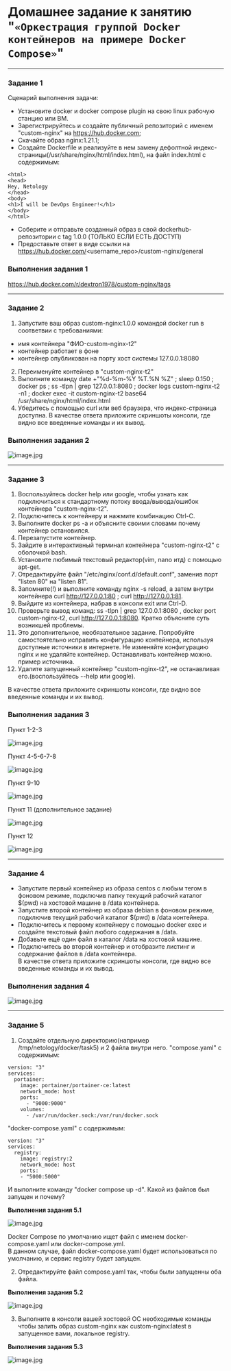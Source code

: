 # Домашнее задание к занятию "`«Оркестрация группой Docker контейнеров на примере Docker Compose»`" 

---

### Задание 1

Сценарий выполнения задачи:
- Установите docker и docker compose plugin на свою linux рабочую станцию или ВМ.
- Зарегистрируйтесь и создайте публичный репозиторий с именем "custom-nginx" на https://hub.docker.com;
- Cкачайте образ nginx:1.21.1;
- Создайте Dockerfile и реализуйте в нем замену дефолтной индекс-страницы(/usr/share/nginx/html/index.html), на файл index.html с содержимым:
```
<html>
<head>
Hey, Netology
</head>
<body>
<h1>I will be DevOps Engineer!</h1>
</body>
</html>

```
- Соберите и отправьте созданный образ в свой dockerhub-репозитории c tag 1.0.0 (ТОЛЬКО ЕСЛИ ЕСТЬ ДОСТУП)
- Предоставьте ответ в виде ссылки на https://hub.docker.com/<username_repo>/custom-nginx/general
 
### Выполнения задания 1

https://hub.docker.com/r/dextron1978/custom-nginx/tags

----

### Задание 2

1) Запустите ваш образ custom-nginx:1.0.0 командой docker run в соответвии с требованиями:
- имя контейнера "ФИО-custom-nginx-t2"
- контейнер работает в фоне
- контейнер опубликован на порту хост системы 127.0.0.1:8080
2) Переименуйте контейнер в "custom-nginx-t2"
3) Выполните команду date +"%d-%m-%Y %T.%N %Z" ; sleep 0.150 ; docker ps ; ss -tlpn | grep 127.0.0.1:8080  ; docker logs custom-nginx-t2 -n1 ; docker exec -it custom-nginx-t2 base64 /usr/share/nginx/html/index.html
4) Убедитесь с помощью curl или веб браузера, что индекс-страница доступна.
В качестве ответа приложите скриншоты консоли, где видно все введенные команды и их вывод.

### Выполнения задания 2

![image.jpg](https://github.com/Byzgaev-I/Docker-Compose/blob/main/2-1.png)

----

### Задание 3

1) Воспользуйтесь docker help или google, чтобы узнать как подключиться к стандартному потоку ввода/вывода/ошибок контейнера "custom-nginx-t2".  
2) Подключитесь к контейнеру и нажмите комбинацию Ctrl-C.  
3) Выполните docker ps -a и объясните своими словами почему контейнер остановился.  
4) Перезапустите контейнер.    
5) Зайдите в интерактивный терминал контейнера "custom-nginx-t2" с оболочкой bash.  
6) Установите любимый текстовый редактор(vim, nano итд) с помощью apt-get.  
7) Отредактируйте файл "/etc/nginx/conf.d/default.conf", заменив порт "listen 80" на "listen 81".  
8) Запомните(!) и выполните команду nginx -s reload, а затем внутри контейнера curl http://127.0.0.1:80 ; curl http://127.0.0.1:81.  
9) Выйдите из контейнера, набрав в консоли exit или Ctrl-D.  
10) Проверьте вывод команд: ss -tlpn | grep 127.0.0.1:8080 , docker port custom-nginx-t2, curl http://127.0.0.1:8080. Кратко объясните суть возникшей проблемы.  
11) Это дополнительное, необязательное задание. Попробуйте самостоятельно исправить конфигурацию контейнера, используя доступные источники в интернете. Не изменяйте конфигурацию nginx и не удаляйте контейнер. Останавливать контейнер можно. пример источника.  
12) Удалите запущенный контейнер "custom-nginx-t2", не останавливая его.(воспользуйтесь --help или google).  

В качестве ответа приложите скриншоты консоли, где видно все введенные команды и их вывод.  

### Выполнения задания 3

Пункт 1-2-3

![image.jpg](https://github.com/Byzgaev-I/Docker-Compose/blob/main/3-1-3.png)

Пункт 4-5-6-7-8

![image.jpg](https://github.com/Byzgaev-I/Docker-Compose/blob/main/3-4-8.png)

Пункт 9-10

![image.jpg](https://github.com/Byzgaev-I/Docker-Compose/blob/main/3-9-10.png)

Пункт 11 (дополнительное задание)

![image.jpg](https://github.com/Byzgaev-I/Docker-Compose/blob/main/3-11.png)

Пункт 12

![image.jpg](https://github.com/Byzgaev-I/Docker-Compose/blob/main/3-12.png)

----

### Задание 4

- Запустите первый контейнер из образа centos c любым тегом в фоновом режиме, подключив папку текущий рабочий каталог $(pwd) на хостовой машине в /data контейнера.  
- Запустите второй контейнер из образа debian в фоновом режиме, подключив текущий рабочий каталог $(pwd) в /data контейнера.  
- Подключитесь к первому контейнеру с помощью docker exec и создайте текстовый файл любого содержания в /data.  
- Добавьте ещё один файл в каталог /data на хостовой машине.  
- Подключитесь во второй контейнер и отобразите листинг и содержание файлов в /data контейнера.  
В качестве ответа приложите скриншоты консоли, где видно все введенные команды и их вывод.

### Выполнения задания 4

![image.jpg](https://github.com/Byzgaev-I/Docker-Compose/blob/main/4.png)

----

### Задание 5

1) Создайте отдельную директорию(например /tmp/netology/docker/task5) и 2 файла внутри него. "compose.yaml" с содержимым:  

```
version: "3"
services:
  portainer:
    image: portainer/portainer-ce:latest
    network_mode: host
    ports:
      - "9000:9000"
    volumes:
      - /var/run/docker.sock:/var/run/docker.sock

```

"docker-compose.yaml" с содержимым:

```
version: "3"
services:
  registry:
    image: registry:2
    network_mode: host
    ports:
    - "5000:5000"
```
И выполните команду "docker compose up -d". Какой из файлов был запущен и почему?    

**Выполнения задания 5.1**

![image.jpg](https://github.com/Byzgaev-I/Docker-Compose/blob/main/5-1.png)

Docker Compose по умолчанию ищет файл с именем docker-compose.yaml или docker-compose.yml.  
В данном случае, файл docker-compose.yaml будет использоваться по умолчанию, и сервис registry будет запущен.  


2) Отредактируйте файл compose.yaml так, чтобы были запущенны оба файла.

**Выполнения задания 5.2**

![image.jpg](https://github.com/Byzgaev-I/Docker-Compose/blob/main/5-2.png) 

3) Выполните в консоли вашей хостовой ОС необходимые команды чтобы залить образ custom-nginx как custom-nginx:latest в запущенное вами, локальное registry.

**Выполнения задания 5.3**

![image.jpg](https://github.com/Byzgaev-I/Docker-Compose/blob/main/5-3.png) 









































